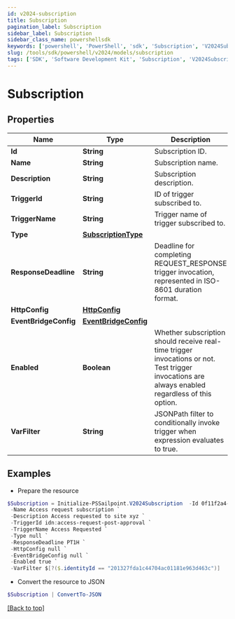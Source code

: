 ```yaml
---
id: v2024-subscription
title: Subscription
pagination_label: Subscription
sidebar_label: Subscription
sidebar_class_name: powershellsdk
keywords: ['powershell', 'PowerShell', 'sdk', 'Subscription', 'V2024Subscription'] 
slug: /tools/sdk/powershell/v2024/models/subscription
tags: ['SDK', 'Software Development Kit', 'Subscription', 'V2024Subscription']
---
```



# Subscription

## Properties

Name | Type | Description | Notes
------------ | ------------- | ------------- | -------------
**Id** | **String** | Subscription ID. | [required]
**Name** | **String** | Subscription name. | [required]
**Description** | **String** | Subscription description. | [optional] 
**TriggerId** | **String** | ID of trigger subscribed to. | [required]
**TriggerName** | **String** | Trigger name of trigger subscribed to. | [required]
**Type** | [**SubscriptionType**](subscription-type) |  | [required]
**ResponseDeadline** | **String** | Deadline for completing REQUEST_RESPONSE trigger invocation, represented in ISO-8601 duration format. | [optional] [default to "PT1H"]
**HttpConfig** | [**HttpConfig**](http-config) |  | [optional] 
**EventBridgeConfig** | [**EventBridgeConfig**](event-bridge-config) |  | [optional] 
**Enabled** | **Boolean** | Whether subscription should receive real-time trigger invocations or not. Test trigger invocations are always enabled regardless of this option. | [required][default to $true]
**VarFilter** | **String** | JSONPath filter to conditionally invoke trigger when expression evaluates to true. | [optional] 

## Examples

- Prepare the resource
```powershell
$Subscription = Initialize-PSSailpoint.V2024Subscription  -Id 0f11f2a4-7c94-4bf3-a2bd-742580fe3bde `
 -Name Access request subscription `
 -Description Access requested to site xyz `
 -TriggerId idn:access-request-post-approval `
 -TriggerName Access Requested `
 -Type null `
 -ResponseDeadline PT1H `
 -HttpConfig null `
 -EventBridgeConfig null `
 -Enabled true `
 -VarFilter $[?($.identityId == "201327fda1c44704ac01181e963d463c")]
```

- Convert the resource to JSON
```powershell
$Subscription | ConvertTo-JSON
```


[[Back to top]](#) 

